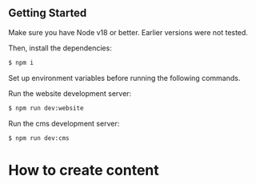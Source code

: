 ## Getting Started

Make sure you have Node v18 or better. Earlier versions were not tested.

Then, install the dependencies:

```bash
$ npm i
```

Set up environment variables before running the following commands.

Run the website development server:

```bash
$ npm run dev:website
```

Run the cms development server:

```bash
$ npm run dev:cms
```

# How to create content
